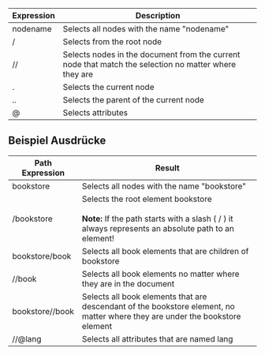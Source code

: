 | Expression | Description                                                                                           |
| ---------- | ----------------------------------------------------------------------------------------------------- |
| nodename   | Selects all nodes with the name "nodename"                                                            |
| /          | Selects from the root node                                                                            |
| //         | Selects nodes in the document from the current node that match the selection no matter where they are |
| .          | Selects the current node                                                                              |
| ..         | Selects the parent of the current node                                                                |
| @          | Selects attributes                                                                                    | 

## Beispiel Ausdrücke
| Path Expression | Result                                                                                                                                         |
| --------------- | ---------------------------------------------------------------------------------------------------------------------------------------------- |
| bookstore       | Selects all nodes with the name "bookstore"                                                                                                    |
| /bookstore      | Selects the root element bookstore<br><br>**Note:** If the path starts with a slash ( / ) it always represents an absolute path to an element! |
| bookstore/book  | Selects all book elements that are children of bookstore                                                                                       |
| //book          | Selects all book elements no matter where they are in the document                                                                             |
| bookstore//book | Selects all book elements that are descendant of the bookstore element, no matter where they are under the bookstore element                   |
| //@lang         | Selects all attributes that are named lang                                                                                                     |

